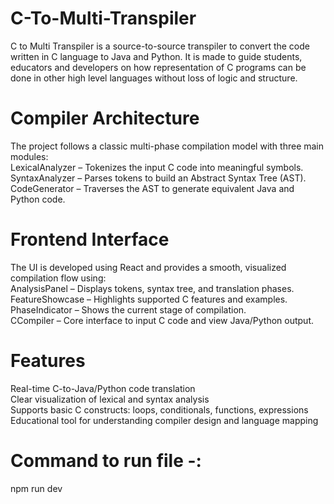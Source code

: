 # C-To-Multi-Transpiler

C to Multi Transpiler is a source-to-source transpiler to convert the code written in C language to Java and Python. It is made to guide students, educators and developers on how representation of C programs can be done in other high level languages without loss of logic and structure.

# Compiler Architecture

The project follows a classic multi-phase compilation model with three main modules:  
LexicalAnalyzer – Tokenizes the input C code into meaningful symbols.  
SyntaxAnalyzer – Parses tokens to build an Abstract Syntax Tree (AST).  
CodeGenerator – Traverses the AST to generate equivalent Java and Python code.  

# Frontend Interface

The UI is developed using React and provides a smooth, visualized compilation flow using:  
AnalysisPanel – Displays tokens, syntax tree, and translation phases.  
FeatureShowcase – Highlights supported C features and examples.  
PhaseIndicator – Shows the current stage of compilation.  
CCompiler – Core interface to input C code and view Java/Python output.  

# Features

Real-time C-to-Java/Python code translation  
Clear visualization of lexical and syntax analysis  
Supports basic C constructs: loops, conditionals, functions, expressions  
Educational tool for understanding compiler design and language mapping  

# Command to run file -:  
npm run dev  

